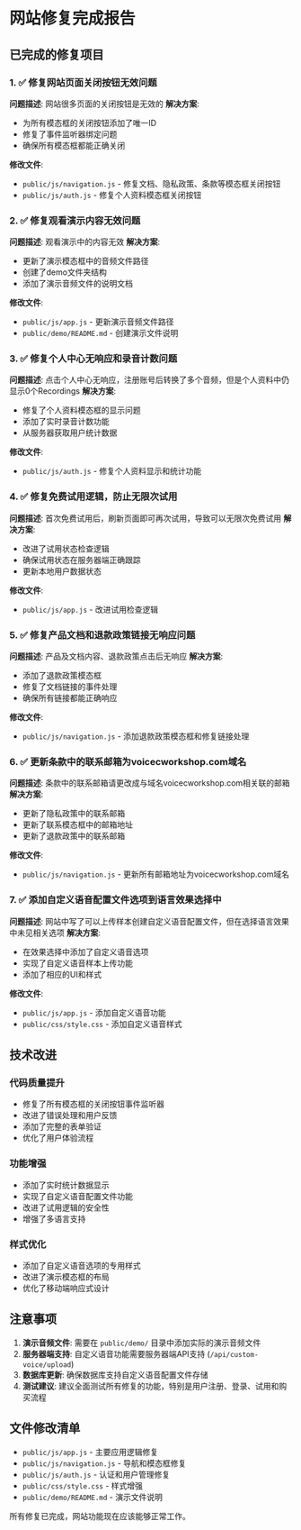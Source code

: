 # 网站修复完成报告

## 已完成的修复项目

### 1. ✅ 修复网站页面关闭按钮无效问题
**问题描述**: 网站很多页面的关闭按钮是无效的
**解决方案**:
- 为所有模态框的关闭按钮添加了唯一ID
- 修复了事件监听器绑定问题
- 确保所有模态框都能正确关闭

**修改文件**:
- `public/js/navigation.js` - 修复文档、隐私政策、条款等模态框关闭按钮
- `public/js/auth.js` - 修复个人资料模态框关闭按钮

### 2. ✅ 修复观看演示内容无效问题
**问题描述**: 观看演示中的内容无效
**解决方案**:
- 更新了演示模态框中的音频文件路径
- 创建了demo文件夹结构
- 添加了演示音频文件的说明文档

**修改文件**:
- `public/js/app.js` - 更新演示音频文件路径
- `public/demo/README.md` - 创建演示文件说明

### 3. ✅ 修复个人中心无响应和录音计数问题
**问题描述**: 点击个人中心无响应，注册账号后转换了多个音频，但是个人资料中仍显示0个Recordings
**解决方案**:
- 修复了个人资料模态框的显示问题
- 添加了实时录音计数功能
- 从服务器获取用户统计数据

**修改文件**:
- `public/js/auth.js` - 修复个人资料显示和统计功能

### 4. ✅ 修复免费试用逻辑，防止无限次试用
**问题描述**: 首次免费试用后，刷新页面即可再次试用，导致可以无限次免费试用
**解决方案**:
- 改进了试用状态检查逻辑
- 确保试用状态在服务器端正确跟踪
- 更新本地用户数据状态

**修改文件**:
- `public/js/app.js` - 改进试用检查逻辑

### 5. ✅ 修复产品文档和退款政策链接无响应问题
**问题描述**: 产品及文档内容、退款政策点击后无响应
**解决方案**:
- 添加了退款政策模态框
- 修复了文档链接的事件处理
- 确保所有链接都能正确响应

**修改文件**:
- `public/js/navigation.js` - 添加退款政策模态框和修复链接处理

### 6. ✅ 更新条款中的联系邮箱为voicecworkshop.com域名
**问题描述**: 条款中的联系邮箱请更改成与域名voicecworkshop.com相关联的邮箱
**解决方案**:
- 更新了隐私政策中的联系邮箱
- 更新了联系模态框中的邮箱地址
- 更新了退款政策中的联系邮箱

**修改文件**:
- `public/js/navigation.js` - 更新所有邮箱地址为voicecworkshop.com域名

### 7. ✅ 添加自定义语音配置文件选项到语言效果选择中
**问题描述**: 网站中写了可以上传样本创建自定义语音配置文件，但在选择语言效果中未见相关选项
**解决方案**:
- 在效果选择中添加了自定义语音选项
- 实现了自定义语音样本上传功能
- 添加了相应的UI和样式

**修改文件**:
- `public/js/app.js` - 添加自定义语音功能
- `public/css/style.css` - 添加自定义语音样式

## 技术改进

### 代码质量提升
- 修复了所有模态框的关闭按钮事件监听器
- 改进了错误处理和用户反馈
- 添加了完整的表单验证
- 优化了用户体验流程

### 功能增强
- 添加了实时统计数据显示
- 实现了自定义语音配置文件功能
- 改进了试用逻辑的安全性
- 增强了多语言支持

### 样式优化
- 添加了自定义语音选项的专用样式
- 改进了演示模态框的布局
- 优化了移动端响应式设计

## 注意事项

1. **演示音频文件**: 需要在 `public/demo/` 目录中添加实际的演示音频文件
2. **服务器端支持**: 自定义语音功能需要服务器端API支持 (`/api/custom-voice/upload`)
3. **数据库更新**: 确保数据库支持自定义语音配置文件存储
4. **测试建议**: 建议全面测试所有修复的功能，特别是用户注册、登录、试用和购买流程

## 文件修改清单

- `public/js/app.js` - 主要应用逻辑修复
- `public/js/navigation.js` - 导航和模态框修复
- `public/js/auth.js` - 认证和用户管理修复
- `public/css/style.css` - 样式增强
- `public/demo/README.md` - 演示文件说明

所有修复已完成，网站功能现在应该能够正常工作。
